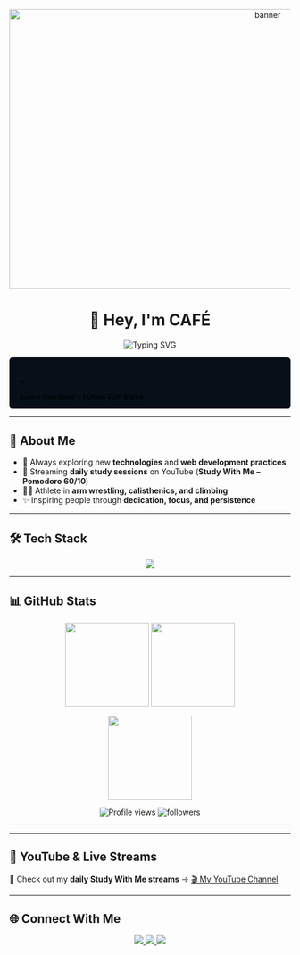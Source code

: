 <p align="center">
  <img width="910" height="501" alt="banner" src="https://github.com/user-attachments/assets/7b95841c-ec23-45ed-aa03-9441c0c2c44e" />
</p>

<h1 align="center">👋 Hey, I'm CAFÉ</h1>

<p align="center">
  <img src="https://readme-typing-svg.herokuapp.com?font=Fira+Code&size=24&duration=3000&pause=1000&color=00C2FF&center=true&vCenter=true&width=600&lines=Frontend+Developer+☕;Future+Full-Stack+Engineer+🚀;Consistency+Discipline+Focus+🔥;Lifelong+Learner+📚" alt="Typing SVG" />
</p>
<?xml version="1.0" encoding="utf-8"?>
<svg xmlns="http://www.w3.org/2000/svg" width="1200" height="220" viewBox="0 0 1200 220" role="img" aria-label="CAFÉ neon header">
  <defs>
    <linearGradient id="g" x1="0" x2="1">
      <stop offset="0%" stop-color="#00ffd5">
        <animate attributeName="stop-color" values="#00ffd5;#00a3ff;#ff00d0;#00ffd5" dur="6s" repeatCount="indefinite"/>
      </stop>
      <stop offset="50%" stop-color="#00a3ff">
        <animate attributeName="stop-color" values="#00a3ff;#ff00d0;#00ffd5;#00a3ff" dur="6s" repeatCount="indefinite"/>
      </stop>
      <stop offset="100%" stop-color="#ff00d0">
        <animate attributeName="stop-color" values="#ff00d0;#00ffd5;#00a3ff;#ff00d0" dur="6s" repeatCount="indefinite"/>
      </stop>
    </linearGradient>


  </defs>

  <rect width="100%" height="100%" rx="14" fill="#071018"/>
  <g transform="translate(40,40)">
    <text class="txt" x="0" y="70">CAFÉ</text>
    <text class="txt" x="0" y="140" font-size="32">Junior Frontend • Future Full-Stack</text>
  </g>
</svg>

---

## 🚀 About Me  
- 🌱 Always exploring new **technologies** and **web development practices**  
- 🎥 Streaming **daily study sessions** on YouTube (**Study With Me – Pomodoro 60/10**)  
- 🏋️‍♂️ Athlete in **arm wrestling, calisthenics, and climbing**  
- ✨ Inspiring people through **dedication, focus, and persistence**  

---

## 🛠️ Tech Stack  

<p align="center">
  <img src="https://skillicons.dev/icons?i=html,css,js,php,mysql,figma,firebase,python" />
</p>

---

## 📊 GitHub Stats  

<p align="center">
  <img src="https://github-readme-stats.vercel.app/api?username=CAFE2l&show_icons=true&theme=tokyonight&hide_border=true" height="150"/>
  <img src="https://github-readme-stats.vercel.app/api/top-langs/?username=CAFE2l&layout=compact&theme=tokyonight&hide_border=true" height="150"/>
</p>

<p align="center">
  <img src="https://github-readme-streak-stats.herokuapp.com/?user=CAFE2l&theme=tokyonight&hide_border=true" height="150"/>
</p>

<p align="center">
  <img src="https://komarev.com/ghpvc/?username=CAFE2l&color=blueviolet&style=flat-square" alt="Profile views"/>
  <img src="https://img.shields.io/github/followers/CAFE2l?label=Followers&style=flat-square&color=blueviolet" alt="followers"/>
</p>

---


---

## 🎥 YouTube & Live Streams  

📌 Check out my **daily Study With Me streams** → [🎬 My YouTube Channel](https://www.youtube.com/@CAFE_ct/streams)  

---

## 🌐 Connect With Me  

<p align="center">
  <a href="https://www.linkedin.com/in/gabriel-felipe-sabino-de-souza-ab05a630a/" target="_blank">
    <img src="https://img.shields.io/badge/LinkedIn-0A66C2?style=for-the-badge&logo=linkedin&logoColor=white"/>
  </a>
  <a href="mailto:gutiajs@gmail.com">
    <img src="https://img.shields.io/badge/Email-D14836?style=for-the-badge&logo=gmail&logoColor=white"/>
  </a>
  <a href="https://wa.me/5541996713782" target="_blank">
    <img src="https://img.shields.io/badge/WhatsApp-25D366?style=for-the-badge&logo=whatsapp&logoColor=white"/>
  </a>
</p>
